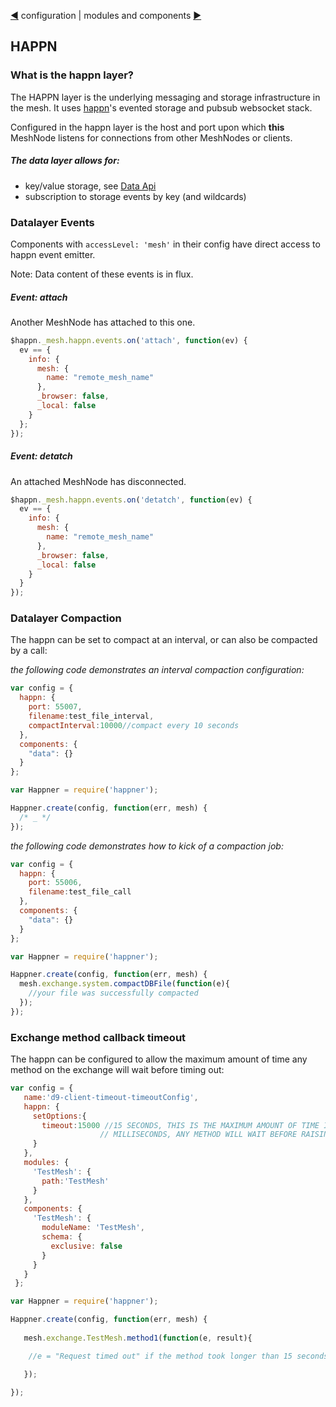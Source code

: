 [&#9664;](configuration.md) configuration | modules and components [&#9654;](modules.md)

## HAPPN

### What is the happn layer?

The HAPPN layer is the underlying messaging and storage infrastructure in the mesh. It uses [happn](https://github.com/happner/happn-3)'s evented storage and pubsub websocket stack.

Configured in the happn layer is the host and port upon which __this__ MeshNode listens for connections from other MeshNodes or clients.

##### The data layer allows for:

* key/value storage, see [Data Api](data.md)
* subscription to storage events by key (and wildcards)


### Datalayer Events

Components with `accessLevel: 'mesh'` in their config have direct access to happn event emitter.

Note: Data content of these events is in flux. 

##### Event: attach

Another MeshNode has attached to this one.

```javascript
$happn._mesh.happn.events.on('attach', function(ev) {
  ev == {
    info: {
      mesh: {
        name: "remote_mesh_name"
      },
      _browser: false,
      _local: false
    }
  };
});
```

##### Event: detatch

An attached MeshNode has disconnected.

```javascript
$happn._mesh.happn.events.on('detatch', function(ev) {
  ev == {
    info: {
      mesh: {
        name: "remote_mesh_name"
      },
      _browser: false,
      _local: false
    }
  }
});

```

### Datalayer Compaction

The happn can be set to compact at an interval, or can also be compacted by a call:

*the following code demonstrates an interval compaction configuration:*
```javascript
var config = {
  happn: {
    port: 55007,
    filename:test_file_interval,
    compactInterval:10000//compact every 10 seconds
  },
  components: {
    "data": {}
  }
};

var Happner = require('happner');

Happner.create(config, function(err, mesh) {
  /* _ */
});
```

*the following code demonstrates how to kick of a compaction job:*

```javascript
var config = {
  happn: {
    port: 55006,
    filename:test_file_call
  },
  components: {
    "data": {}
  }
};

var Happner = require('happner');

Happner.create(config, function(err, mesh) {
  mesh.exchange.system.compactDBFile(function(e){
    //your file was successfully compacted
  });
});


```

### Exchange method callback timeout

The happn can be configured to allow the maximum amount of time any method on the exchange will wait before timing out:
```javascript
var config = {
   name:'d9-client-timeout-timeoutConfig',
   happn: {
     setOptions:{
       timeout:15000 //15 SECONDS, THIS IS THE MAXIMUM AMOUNT OF TIME IN 
                    // MILLISECONDS, ANY METHOD WILL WAIT BEFORE RAISING A TIMEOUT ERROR
     }
   },
   modules: {
     'TestMesh': {
       path:'TestMesh'
     }
   },
   components: {
     'TestMesh': {
       moduleName: 'TestMesh',
       schema: {
         exclusive: false
       }
     }
   }
 };

var Happner = require('happner');

Happner.create(config, function(err, mesh) {
  
   mesh.exchange.TestMesh.method1(function(e, result){

    //e = "Request timed out" if the method took longer than 15 seconds to process

   });
  
});


```

